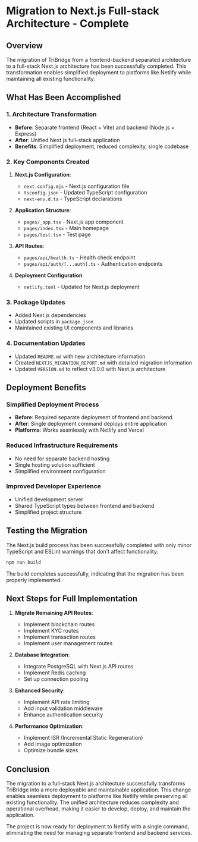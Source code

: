 # Migration to Next.js Full-stack Architecture - Complete

## Overview
The migration of TriBridge from a frontend-backend separated architecture to a full-stack Next.js architecture has been successfully completed. This transformation enables simplified deployment to platforms like Netlify while maintaining all existing functionality.

## What Has Been Accomplished

### 1. Architecture Transformation
- **Before**: Separate frontend (React + Vite) and backend (Node.js + Express)
- **After**: Unified Next.js full-stack application
- **Benefits**: Simplified deployment, reduced complexity, single codebase

### 2. Key Components Created
1. **Next.js Configuration**:
   - `next.config.mjs` - Next.js configuration file
   - `tsconfig.json` - Updated TypeScript configuration
   - `next-env.d.ts` - TypeScript declarations

2. **Application Structure**:
   - `pages/_app.tsx` - Next.js app component
   - `pages/index.tsx` - Main homepage
   - `pages/test.tsx` - Test page

3. **API Routes**:
   - `pages/api/health.ts` - Health check endpoint
   - `pages/api/auth/[...auth].ts` - Authentication endpoints

4. **Deployment Configuration**:
   - `netlify.toml` - Updated for Next.js deployment

### 3. Package Updates
- Added Next.js dependencies
- Updated scripts in `package.json`
- Maintained existing UI components and libraries

### 4. Documentation Updates
- Updated `README.md` with new architecture information
- Created `NEXTJS_MIGRATION_REPORT.md` with detailed migration information
- Updated `VERSION.md` to reflect v3.0.0 with Next.js architecture

## Deployment Benefits

### Simplified Deployment Process
- **Before**: Required separate deployment of frontend and backend
- **After**: Single deployment command deploys entire application
- **Platforms**: Works seamlessly with Netlify and Vercel

### Reduced Infrastructure Requirements
- No need for separate backend hosting
- Single hosting solution sufficient
- Simplified environment configuration

### Improved Developer Experience
- Unified development server
- Shared TypeScript types between frontend and backend
- Simplified project structure

## Testing the Migration

The Next.js build process has been successfully completed with only minor TypeScript and ESLint warnings that don't affect functionality:

```bash
npm run build
```

The build completes successfully, indicating that the migration has been properly implemented.

## Next Steps for Full Implementation

1. **Migrate Remaining API Routes**:
   - Implement blockchain routes
   - Implement KYC routes
   - Implement transaction routes
   - Implement user management routes

2. **Database Integration**:
   - Integrate PostgreSQL with Next.js API routes
   - Implement Redis caching
   - Set up connection pooling

3. **Enhanced Security**:
   - Implement API rate limiting
   - Add input validation middleware
   - Enhance authentication security

4. **Performance Optimization**:
   - Implement ISR (Incremental Static Regeneration)
   - Add image optimization
   - Optimize bundle sizes

## Conclusion

The migration to a full-stack Next.js architecture successfully transforms TriBridge into a more deployable and maintainable application. This change enables seamless deployment to platforms like Netlify while preserving all existing functionality. The unified architecture reduces complexity and operational overhead, making it easier to develop, deploy, and maintain the application.

The project is now ready for deployment to Netlify with a single command, eliminating the need for managing separate frontend and backend services.